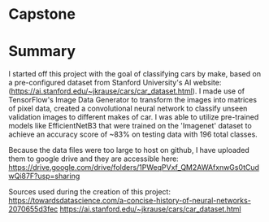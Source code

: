 # Capstone

# Summary
  I started off this project with the goal of classifying cars by make, based on a pre-configured dataset from Stanford University's AI website: (https://ai.stanford.edu/~jkrause/cars/car_dataset.html). I made use of TensorFlow's Image Data Generator to transform the images into matrices of pixel data, created a convolutional neural network to classify unseen validation images to different makes of car. I was able to utilize pre-trained models like EfficientNetB3 that were trained on the 'Imagenet' dataset to achieve an accuracy score of ~83% on testing data with 196 total classes.


Because the data files were too large to host on github, I have uploaded them to google drive and they are accessible here:
https://drive.google.com/drive/folders/1PWeqPVxf_QM2AWAfxnwGs0tCudwQi87F?usp=sharing

Sources used during the creation of this project:
https://towardsdatascience.com/a-concise-history-of-neural-networks-2070655d3fec
https://ai.stanford.edu/~jkrause/cars/car_dataset.html
